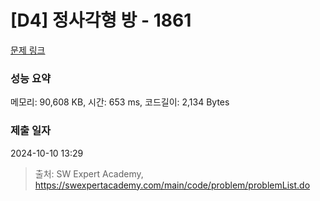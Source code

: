 # [D4] 정사각형 방 - 1861 

[문제 링크](https://swexpertacademy.com/main/code/problem/problemDetail.do?contestProbId=AV5LtJYKDzsDFAXc) 

### 성능 요약

메모리: 90,608 KB, 시간: 653 ms, 코드길이: 2,134 Bytes

### 제출 일자

2024-10-10 13:29



> 출처: SW Expert Academy, https://swexpertacademy.com/main/code/problem/problemList.do